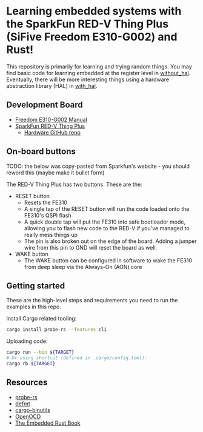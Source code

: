# Learning embedded systems with the SparkFun RED-V Thing Plus (SiFive Freedom E310-G002) and Rust!

This repository is primarily for learning and trying random things.
You may find basic code for learning embedded at the register level in [without_hal](without_hal).
Eventually, there will be more interesting things using a hardware abstraction library (HAL) in [with_hal](with_hal).


## Development Board
* [Freedom E310-G002 Manual](https://sifive.cdn.prismic.io/sifive/034760b5-ac6a-4b1c-911c-f4148bb2c4a5_fe310-g002-v1p5.pdf)
* [SparkFun RED-V Thing Plus](https://www.sparkfun.com/products/15799)
    - [Hardware GitHub repo](https://github.com/sparkfun/SparkFun_Red-V_Thing_Plus)

## On-board buttons

TODO: the below was copy-pasted from Sparkfun's website - you should reword this (maybe make it bullet form)

The RED-V Thing Plus has two buttons. These are the:

* RESET button
    - Resets the FE310
    - A single tap of the RESET button will run the code loaded onto the FE310's QSPI flash
    - A quick double tap will put the FE310 into safe bootloader mode, allowing you to flash new code to the RED-V if you've managed to really mess things up
    - The pin is also broken out on the edge of the board. Adding a jumper wire from this pin to GND will reset the board as well.
* WAKE button
    - The WAKE button can be configured in software to wake the FE310 from deep sleep via the Always-On (AON) core

## Getting started
These are the high-level steps and requirements you need to run the examples in this repo.

Install Cargo related tooling:
```sh
cargo install probe-rs --features cli
```

Uploading code:
```sh
cargo run --bin ${TARGET}
# Or using shortcut (defined in .cargo/config.toml):
cargo rb ${TARGET}
```

## Resources

* [probe-rs](https://github.com/probe-rs/probe-rs)
* [defmt](https://github.com/knurling-rs/defmt)
* [cargo-binutils](https://github.com/rust-embedded/cargo-binutils)
* [OpenOCD](http://openocd.org/)
* [The Embedded Rust Book](https://rust-embedded.github.io/book/)
<!-- * [flip-link](https://github.com/knurling-rs/flip-link) -->


<!-- ## Miscellaneous Commands

```sh
# Flash a program with OpenOCD, replace ${TARGET_BIN} with your binary
openocd -f interface/stlink-v2.cfg -f target/stm32f4x.cfg -c "program ${TARGET_BIN} reset exit 0x08000000"
# Create a raw binary from an ELF, replace ${TARGET_ELF} with your compiled Rust code
# ${TARGET_BIN} can be named whatever you like
cargo objcopy --bin ${TARGET_ELF} -- -O binary ${TARGET_BIN}
# Use OpenOCD to erase all flash memory on target board
openocd -f interface/stlink-v2.cfg -f target/stm32f4x.cfg -c "init; reset halt; stm32f4x mass_erase 0; exit"
# Use semi-hosting to see debug output, requires STlink debugger
openocd -f interface/stlink-v2.cfg -f target/stm32f4x.cfg -c "init; arm semihosting enable"
# Attach to running OpenOCD server via GDB
arm-none-eabi-gdb -q ${TARGET_ELF} -ex "target remote localhost:3333"
``` -->
